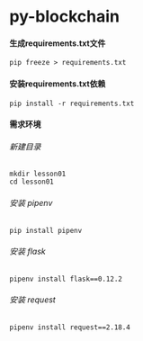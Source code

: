 # py-blockchain

#### 生成requirements.txt文件
```
pip freeze > requirements.txt
```

#### 安装requirements.txt依赖
```
pip install -r requirements.txt
```

#### 需求环境
###### 新建目录
```
mkdir lesson01
cd lesson01
```
###### 安装 pipenv
```
pip install pipenv
```
###### 安装 flask 
```
pipenv install flask==0.12.2
```
###### 安装 request
```
pipenv install request==2.18.4
```